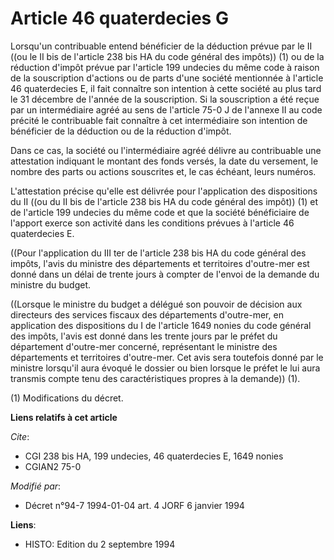 # Article 46 quaterdecies G

Lorsqu'un contribuable entend bénéficier de la déduction prévue par le II ((ou le II bis de l'article 238 bis HA du code
général des impôts)) (1) ou de la réduction d'impôt prévue par l'article 199 undecies du même code à raison de la
souscription d'actions ou de parts d'une société mentionnée à l'article 46 quaterdecies E, il fait connaître son intention à
cette société au plus tard le 31 décembre de l'année de la souscription. Si la souscription a été reçue par un intermédiaire
agréé au sens de l'article 75-0 J de l'annexe II au code précité le contribuable fait connaître à cet intermédiaire son
intention de bénéficier de la déduction ou de la réduction d'impôt.

Dans ce cas, la société ou l'intermédiaire agréé délivre au contribuable une attestation indiquant le montant des fonds
versés, la date du versement, le nombre des parts ou actions souscrites et, le cas échéant, leurs numéros. 

L'attestation précise qu'elle est délivrée pour l'application des dispositions du II ((ou du II bis de l'article 238 bis HA
du code général des impôt)) (1) et de l'article 199 undecies du même code et que la société bénéficiaire de l'apport exerce
son activité dans les conditions prévues à l'article 46 quaterdecies E.

((Pour l'application du III ter de l'article 238 bis HA du code général des impôts, l'avis du ministre des départements et
territoires d'outre-mer est donné dans un délai de trente jours à compter de l'envoi de la demande du ministre du budget.

((Lorsque le ministre du budget a délégué son pouvoir de décision aux directeurs des services fiscaux des départements
d'outre-mer, en application des dispositions du I de l'article 1649 nonies du code général des impôts, l'avis est donné dans
les trente jours par le préfet du département d'outre-mer concerné, représentant le ministre des départements et territoires
d'outre-mer. Cet avis sera toutefois donné par le ministre lorsqu'il aura évoqué le dossier ou bien lorsque le préfet le lui
aura transmis compte tenu des caractéristiques propres à la demande)) (1).

(1) Modifications du décret.

**Liens relatifs à cet article**

_Cite_:

  - CGI 238 bis HA, 199 undecies, 46 quaterdecies E, 1649 nonies
  - CGIAN2 75-0

_Modifié par_:

  - Décret n°94-7 1994-01-04 art. 4 JORF 6 janvier 1994

**Liens**:

  - HISTO: Edition du 2 septembre 1994
